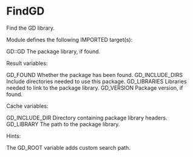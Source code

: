# FindGD

Find the GD library.

Module defines the following IMPORTED target(s):

  GD::GD
    The package library, if found.

Result variables:

  GD_FOUND
    Whether the package has been found.
  GD_INCLUDE_DIRS
    Include directories needed to use this package.
  GD_LIBRARIES
    Libraries needed to link to the package library.
  GD_VERSION
    Package version, if found.

Cache variables:

  GD_INCLUDE_DIR
    Directory containing package library headers.
  GD_LIBRARY
    The path to the package library.

Hints:

  The GD_ROOT variable adds custom search path.

